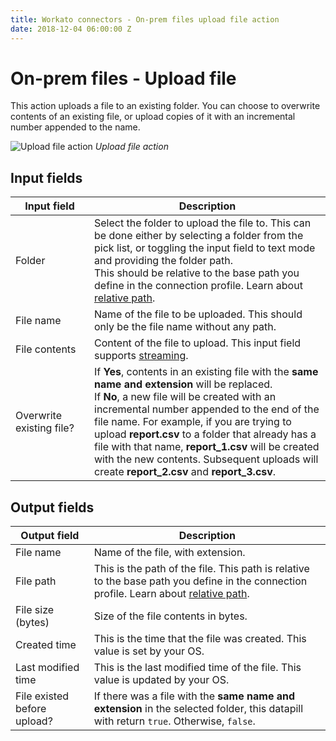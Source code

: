 ```yaml
---
title: Workato connectors - On-prem files upload file action
date: 2018-12-04 06:00:00 Z
---
```


# On-prem files - Upload file

This action uploads a file to an existing folder. You can choose to overwrite contents of an existing file, or upload copies of it with an incremental number appended to the name.

![Upload file action](~@img/connectors/on-prem-files/upload-file-action.png)
*Upload file action*

## Input fields

<table class="unchanged rich-diff-level-one">
  <thead>
    <tr>
      <th width='25%'>Input field</th>
      <th>Description</th>
    </tr>
  </thead>
  <tbody>
    <tr>
      <td>Folder</td>
      <td>
        Select the folder to upload the file to. This can be done either by selecting a folder from the pick list, or toggling the input field to text mode and providing the folder path.<br>
        This should be relative to the base path you define in the connection profile. Learn about <a href="/connectors/on-prem-files.html#relative-path">relative path</a>.</td>
      </td>
    </tr>
    <tr>
      <td>File name</td>
      <td>
        Name of the file to be uploaded. This should only be the file name without any path.
      </td>
    </tr>
    <tr>
      <td>File contents</td>
      <td>
        Content of the file to upload. This input field supports <a href='/features/file-streaming.html'>streaming</a>.
      </td>
    </tr>
    <tr>
      <td>Overwrite existing file?</td>
      <td>
        If <b>Yes</b>, contents in an existing file with the <b>same name and extension</b> will be replaced.<br>
        If <b>No</b>, a new file will be created with an incremental number appended to the end of the file name. For example, if you are trying to upload <b>report.csv</b> to a folder that already has a file with that name, <b>report_1.csv</b> will be created with the new contents. Subsequent uploads will create <b>report_2.csv</b> and <b>report_3.csv</b>.
      </td>
    </tr>
  </tbody>
</table>

## Output fields

<table class="unchanged rich-diff-level-one">
  <thead>
    <tr>
      <th>Output field</th>
      <th>Description</th>
    </tr>
  </thead>
  <tbody>
    <tr>
      <td>File name</td>
      <td>Name of the file, with extension.</td>
    </tr>
    <tr>
      <td>File path</td>
      <td>This is the path of the file. This path is relative to the base path you define in the connection profile. Learn about <a href="/connectors/on-prem-files.html#relative-path">relative path</a>.</td>
    </tr>
    <tr>
      <td>File size (bytes)</td>
      <td>Size of the file contents in bytes.</td>
    </tr>
    <tr>
      <td>Created time</td>
      <td>This is the time that the file was created. This value is set by your OS.</td>
    </tr>
    <tr>
      <td>Last modified time</td>
      <td>This is the last modified time of the file. This value is updated by your OS.</td>
    </tr>
    <tr>
      <td>File existed before upload?</td>
      <td>If there was a file with the <b>same name and extension</b> in the selected folder, this datapill with return <code>true</code>. Otherwise, <code>false</code>.</td>
    </tr>
  </tbody>
</table>
